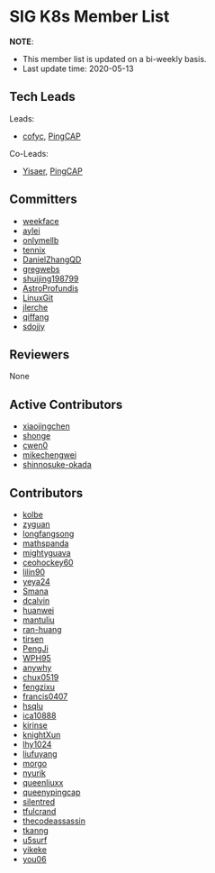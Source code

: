 # SIG K8s Member List

**NOTE**:

* This member list is updated on a bi-weekly basis.
* Last update time: 2020-05-13

## Tech Leads

Leads:
* [cofyc](https://github.com/cofyc), [PingCAP](https://pingcap.com/en/)

Co-Leads:

* [Yisaer](https://github.com/Yisaer), [PingCAP](https://pingcap.com/en/)

## Committers

- [weekface](https://github.com/weekface)
- [aylei](https://github.com/aylei)
- [onlymellb](https://github.com/onlymellb)
- [tennix](https://github.com/tennix)
- [DanielZhangQD](https://github.com/DanielZhangQD)
- [gregwebs](https://github.com/gregwebs)
- [shuijing198799](https://github.com/shuijing198799)
- [AstroProfundis](https://github.com/AstroProfundis)
- [LinuxGit](https://github.com/LinuxGit)
- [jlerche](https://github.com/jlerche)
- [qiffang](https://github.com/qiffang)
- [sdojjy](https://github.com/sdojjy)

## Reviewers

None

## Active Contributors

- [xiaojingchen](https://github.com/xiaojingchen)
- [shonge](https://github.com/shonge)
- [cwen0](https://github.com/cwen0)
- [mikechengwei](https://github.com/mikechengwei)
- [shinnosuke-okada](https://github.com/shinnosuke-okada)

## Contributors

- [kolbe](https://github.com/kolbe)
- [zyguan](https://github.com/zyguan)
- [longfangsong](https://github.com/longfangsong)
- [mathspanda](https://github.com/mathspanda)
- [mightyguava](https://github.com/mightyguava)
- [ceohockey60](https://github.com/ceohockey60)
- [lilin90](https://github.com/lilin90)
- [yeya24](https://github.com/yeya24)
- [Smana](https://github.com/Smana)
- [dcalvin](https://github.com/dcalvin)
- [huanwei](https://github.com/huanwei)
- [mantuliu](https://github.com/mantuliu)
- [ran-huang](https://github.com/ran-huang)
- [tirsen](https://github.com/tirsen)
- [PengJi](https://github.com/PengJi)
- [WPH95](https://github.com/WPH95)
- [anywhy](https://github.com/anywhy)
- [chux0519](https://github.com/chux0519)
- [fengzixu](https://github.com/fengzixu)
- [francis0407](https://github.com/francis0407)
- [hsqlu](https://github.com/hsqlu)
- [ica10888](https://github.com/ica10888)
- [kirinse](https://github.com/kirinse)
- [knightXun](https://github.com/knightXun)
- [lhy1024](https://github.com/lhy1024)
- [liufuyang](https://github.com/liufuyang)
- [morgo](https://github.com/morgo)
- [nyurik](https://github.com/nyurik)
- [queenliuxx](https://github.com/queenliuxx)
- [queenypingcap](https://github.com/queenypingcap)
- [silentred](https://github.com/silentred)
- [tfulcrand](https://github.com/tfulcrand)
- [thecodeassassin](https://github.com/thecodeassassin)
- [tkanng](https://github.com/tkanng)
- [u5surf](https://github.com/u5surf)
- [yikeke](https://github.com/yikeke)
- [you06](https://github.com/you06)
